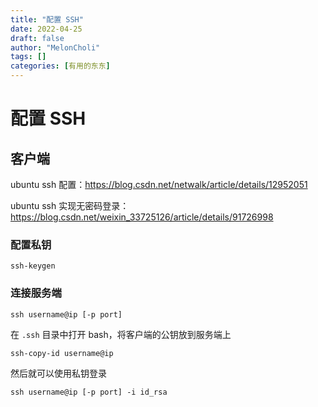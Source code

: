 ```yaml
---
title: "配置 SSH"
date: 2022-04-25
draft: false
author: "MelonCholi"
tags: []
categories: [有用的东东]
---
```


# 配置 SSH

## 客户端

ubuntu ssh 配置：https://blog.csdn.net/netwalk/article/details/12952051

ubuntu ssh 实现无密码登录：https://blog.csdn.net/weixin_33725126/article/details/91726998

### 配置私钥

```shell
ssh-keygen
```

### 连接服务端

```ssh
ssh username@ip [-p port]
```

在 `.ssh` 目录中打开 bash，将客户端的公钥放到服务端上

```shell
ssh-copy-id username@ip 
```

然后就可以使用私钥登录

```shell
ssh username@ip [-p port] -i id_rsa
```

